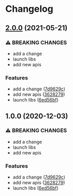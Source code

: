 # Changelog

## [2.0.0](https://www.github.com/sofisl/hello-world/compare/test-api-v1.0.0...test-api-v2.0.0) (2021-05-21)


### ⚠ BREAKING CHANGES

* add a change
* launch libs
* add new apis

### Features

* add a change ([7d9629c](https://www.github.com/sofisl/hello-world/commit/7d9629c297b2f0c45a13fe209e30ae916c7c7e8d))
* add new apis ([3628279](https://www.github.com/sofisl/hello-world/commit/36282795b32dc0832227058eef35336403df914b))
* launch libs ([6ed56bf](https://www.github.com/sofisl/hello-world/commit/6ed56bf5fd80c77ad7ec84b10e702fbaac611664))

## 1.0.0 (2020-12-03)


### ⚠ BREAKING CHANGES

* add a change
* launch libs
* add new apis

### Features

* add a change ([7d9629c](https://www.github.com/sofisl/hello-world/commit/7d9629c297b2f0c45a13fe209e30ae916c7c7e8d))
* add new apis ([3628279](https://www.github.com/sofisl/hello-world/commit/36282795b32dc0832227058eef35336403df914b))
* launch libs ([6ed56bf](https://www.github.com/sofisl/hello-world/commit/6ed56bf5fd80c77ad7ec84b10e702fbaac611664))
